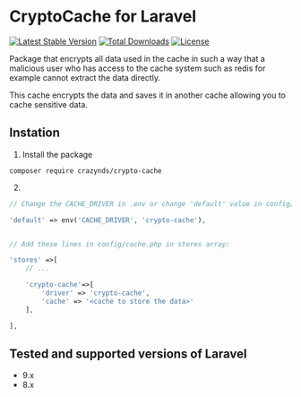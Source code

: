# CryptoCache for Laravel

[![Latest Stable Version](http://poser.pugx.org/crazynds/crypto-cache/v)](https://packagist.org/packages/crazynds/crypto-cache)
[![Total Downloads](http://poser.pugx.org/crazynds/crypto-cache/downloads)](https://packagist.org/packages/crazynds/crypto-cache)
[![License](http://poser.pugx.org/crazynds/crypto-cache/license)](https://packagist.org/packages/crazynds/crypto-cache)

Package that encrypts all data used in the cache in such a way that a malicious user who has access to the cache system such as redis for example cannot extract the data directly.

This cache encrypts the data and saves it in another cache allowing you to cache sensitive data.


## Instation

1.  Install the package

```shell
composer require crazynds/crypto-cache
```

2. 

``` php
// Change the CACHE_DRIVER in .env or change 'default' value in config/cache.php to 'crypto-cache'

'default' => env('CACHE_DRIVER', 'crypto-cache'),


// Add these lines in config/cache.php in stores array:

'stores' =>[
    // ...

    'crypto-cache'=>[
        'driver' => 'crypto-cache',
        'cache' => '<cache to store the data>'
    ],

],
```

## Tested and supported versions of Laravel

-   9.x
-   8.x





